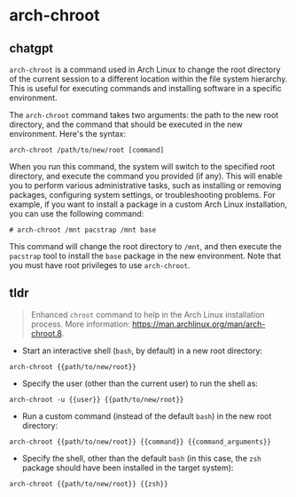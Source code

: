 # arch-chroot 
## chatgpt 
`arch-chroot` is a command used in Arch Linux to change the root directory of the current session to a different location within the file system hierarchy. This is useful for executing commands and installing software in a specific environment.

The `arch-chroot` command takes two arguments: the path to the new root directory, and the command that should be executed in the new environment. Here's the syntax:

```
arch-chroot /path/to/new/root [command]
```

When you run this command, the system will switch to the specified root directory, and execute the command you provided (if any). This will enable you to perform various administrative tasks, such as installing or removing packages, configuring system settings, or troubleshooting problems. For example, if you want to install a package in a custom Arch Linux installation, you can use the following command:

```
# arch-chroot /mnt pacstrap /mnt base
```

This command will change the root directory to `/mnt`, and then execute the `pacstrap` tool to install the `base` package in the new environment. Note that you must have root privileges to use `arch-chroot`. 

## tldr 
 
> Enhanced `chroot` command to help in the Arch Linux installation process.
> More information: <https://man.archlinux.org/man/arch-chroot.8>.

- Start an interactive shell (`bash`, by default) in a new root directory:

`arch-chroot {{path/to/new/root}}`

- Specify the user (other than the current user) to run the shell as:

`arch-chroot -u {{user}} {{path/to/new/root}}`

- Run a custom command (instead of the default `bash`) in the new root directory:

`arch-chroot {{path/to/new/root}} {{command}} {{command_arguments}}`

- Specify the shell, other than the default `bash` (in this case, the `zsh` package should have been installed in the target system):

`arch-chroot {{path/to/new/root}} {{zsh}}`
